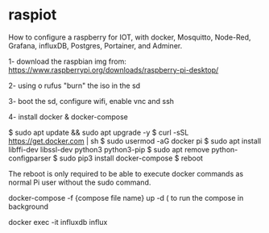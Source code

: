 # raspiot

How to configure a raspberry for IOT, with docker, Mosquitto, Node-Red, Grafana, influxDB, Postgres, Portainer, and Adminer.

1- download the raspbian img from:
https://www.raspberrypi.org/downloads/raspberry-pi-desktop/

2- using o rufus "burn" the iso in the sd

3- boot the sd, configure wifi, enable vnc and ssh

4- install docker & docker-compose

$ sudo apt update && sudo apt upgrade -y
$ curl -sSL https://get.docker.com | sh
$ sudo usermod -aG docker pi
$ sudo apt install libffi-dev libssl-dev python3 python3-pip
$ sudo apt remove python-configparser
$ sudo pip3 install docker-compose
$ reboot


The reboot is only required to be able to execute docker commands as normal Pi user without the sudo command.


docker-compose -f {compose file name} up -d ( to run the compose in background

docker exec -it influxdb influx
